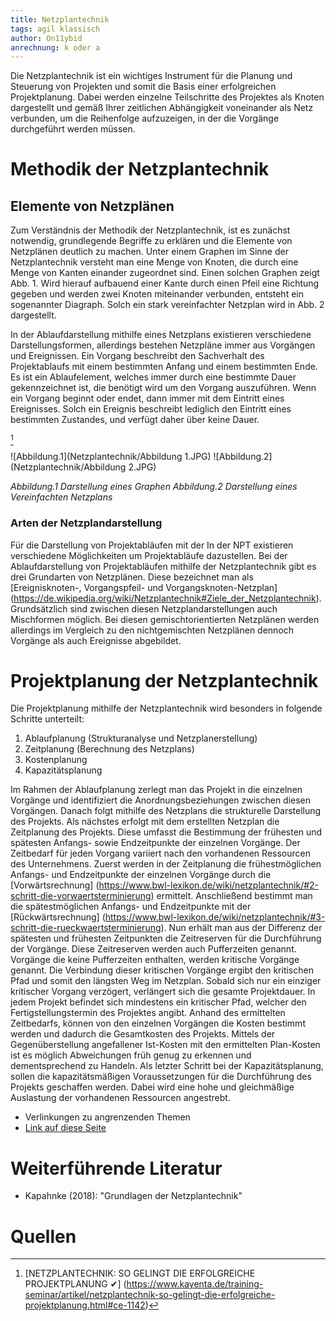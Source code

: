```yaml
---
title: Netzplantechnik
tags: agil klassisch
author: On11ybid
anrechnung: k oder a
---
```


Die Netzplantechnik ist ein wichtiges Instrument für die Planung und Steuerung von Projekten und somit die Basis einer erfolgreichen Projektplanung. Dabei werden einzelne Teilschritte des Projektes als Knoten dargestellt und gemäß Ihrer zeitlichen Abhängigkeit voneinander als Netz verbunden, um die Reihenfolge aufzuzeigen, in der die Vorgänge durchgeführt werden müssen. 

# Methodik der Netzplantechnik

## Elemente von Netzplänen

Zum Verständnis der Methodik der Netzplantechnik, ist es zunächst notwendig, grundlegende Begriffe zu erklären und die Elemente von Netzplänen deutlich zu machen. Unter einem Graphen im Sinne der Netzplantechnik versteht man eine Menge von Knoten, die durch eine Menge von Kanten einander zugeordnet sind. Einen solchen Graphen zeigt Abb. 1.
Wird hierauf aufbauend einer Kante durch einen Pfeil eine Richtung gegeben und werden zwei Knoten miteinander verbunden, entsteht ein sogenannter Diagraph.
Solch ein stark vereinfachter Netzplan wird in Abb. 2 dargestellt.

In der Ablaufdarstellung mithilfe eines Netzplans existieren verschiedene Darstellungsformen, allerdings bestehen Netzpläne immer aus Vorgängen und Ereignissen. Ein Vorgang beschreibt den Sachverhalt des Projektablaufs mit einem bestimmten Anfang und einem bestimmten Ende. Es ist ein Ablaufelement, welches immer durch eine bestimmte Dauer gekennzeichnet ist, die benötigt wird um den Vorgang auszuführen. Wenn ein Vorgang beginnt oder endet, dann immer mit dem Eintritt eines Ereignisses. Solch ein Ereignis beschreibt lediglich den Eintritt eines bestimmten Zustandes, und verfügt daher über keine Dauer.

[^1]


![Abbildung.1](Netzplantechnik/Abbildung 1.JPG) ![Abbildung.2](Netzplantechnik/Abbildung 2.JPG)

*Abbildung.1 Darstellung eines Graphen*         *Abbildung.2 Darstellung eines Vereinfachten Netzplans*

### Arten der Netzplandarstellung
Für die Darstellung von Projektabläufen mit der In der NPT existieren verschiedene Möglichkeiten um Projektabläufe dazustellen.
Bei der Ablaufdarstellung  von Projektabläufen mithilfe der  Netzplantechnik gibt es drei Grundarten von Netzplänen. Diese bezeichnet man als [Ereignisknoten-, Vorgangspfeil- und Vorgangsknoten-Netzplan] (https://de.wikipedia.org/wiki/Netzplantechnik#Ziele_der_Netzplantechnik).
Grundsätzlich sind zwischen diesen Netzplandarstellungen auch Mischformen möglich. Bei diesen gemischtorientierten Netzplänen werden allerdings im Vergleich zu den nichtgemischten Netzplänen dennoch Vorgänge als auch Ereignisse abgebildet.


# Projektplanung der Netzplantechnik

Die Projektplanung mithilfe der Netzplantechnik wird besonders in folgende Schritte unterteilt:

1. Ablaufplanung (Strukturanalyse und Netzplanerstellung)
2. Zeitplanung (Berechnung des Netzplans)
3. Kostenplanung
4. Kapazitätsplanung

Im Rahmen der Ablaufplanung zerlegt man das Projekt in die einzelnen Vorgänge und identifiziert
die Anordnungsbeziehungen zwischen diesen Vorgängen.
Danach folgt mithilfe des Netzplans die strukturelle Darstellung des Projekts. 
Als nächstes erfolgt mit dem erstellten Netzplan die Zeitplanung des Projekts. 
Diese umfasst die Bestimmung der frühesten und spätesten Anfangs- sowie Endzeitpunkte der einzelnen Vorgänge.
Der Zeitbedarf für jeden Vorgang variiert nach den vorhandenen Ressourcen des Unternehmens. 
Zuerst werden in der Zeitplanung die frühestmöglichen Anfangs- und Endzeitpunkte der einzelnen Vorgänge durch die [Vorwärtsrechnung] (https://www.bwl-lexikon.de/wiki/netzplantechnik/#2-schritt-die-vorwaertsterminierung) ermittelt. Anschließend bestimmt man die spätestmöglichen Anfangs- und Endzeitpunkte mit der [Rückwärtsrechnung] (https://www.bwl-lexikon.de/wiki/netzplantechnik/#3-schritt-die-rueckwaertsterminierung).
Nun erhält man aus der Differenz der spätesten und frühesten Zeitpunkten die Zeitreserven für die Durchführung der Vorgänge. Diese Zeitreserven werden auch Pufferzeiten genannt. Vorgänge die keine Pufferzeiten enthalten, werden kritische Vorgänge genannt.
Die Verbindung dieser kritischen Vorgänge ergibt den kritischen Pfad und somit den längsten Weg im Netzplan. Sobald sich nur ein einziger kritischer Vorgang verzögert, verlängert sich die gesamte Projektdauer. In jedem Projekt befindet sich mindestens ein kritischer Pfad, welcher den Fertigstellungstermin des Projektes angibt.  Anhand des ermittelten Zeitbedarfs, können von den einzelnen Vorgängen die Kosten bestimmt werden und dadurch die Gesamtkosten des Projekts.
Mittels der Gegenüberstellung angefallener Ist-Kosten mit den ermittelten Plan-Kosten ist es möglich Abweichungen früh genug zu erkennen und dementsprechend zu Handeln. 
Als letzter Schritt bei der Kapazitätsplanung, sollen die kapazitätsmäßigen Voraussetzungen für die Durchführung des Projekts geschaffen werden. Dabei wird eine hohe und gleichmäßige Auslastung der vorhandenen Ressourcen angestrebt.



* Verlinkungen zu angrenzenden Themen
* [Link auf diese Seite](Netzplantechnik.md)

# Weiterführende Literatur

* Kapahnke (2018): "Grundlagen der Netzplantechnik"

# Quellen

[^1]: [NETZPLANTECHNIK: SO GELINGT DIE ERFOLGREICHE PROJEKTPLANUNG ✔] (https://www.kayenta.de/training-seminar/artikel/netzplantechnik-so-gelingt-die-erfolgreiche-projektplanung.html#ce-1142)
[^2]: [Netzplantechnik](https://www.bwl-lexikon.de/wiki/netzplantechnik/#3-schritt-die-rueckwaertsterminierung)
[^3]: [Netzplantechnik](https://de.wikipedia.org/wiki/Netzplantechnik#Ziele_der_Netzplantechnik)
[^4]: [Netzplantechnik](https://www.quality.de/lexikon/netzplantechnik/#Anwendungsempfehlung)
[^5]: [Was ist ein Netzplan?] (https://t2informatik.de/wissen-kompakt/netzplan/)
[^6]: 
[^7]:
[^8]:
[^9]:
